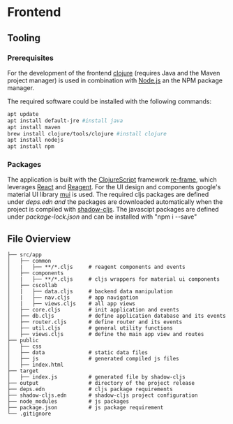 # Frontend

## Tooling

### Prerequisites
For the development of the frontend [clojure](https://clojure.org/guides/getting_started) (requires Java and the Maven project manager) is used in combination with [Node.js](https://nodejs.org/en/) an the NPM package manager.

The required software could be installed with the following commands:

```bash
apt update
apt install default-jre #install java
apt install maven 
brew install clojure/tools/clojure #install clojure
apt install nodejs 
apt install npm 
```

### Packages

The application is built with the [ClojureScript](https://clojurescript.org/index) framework [re-frame](https://day8.github.io/re-frame/re-frame/), which leverages [React](https://reactjs.org/) and [Reagent](https://reagent-project.github.io/). For the UI design and components google's material UI library [mui](https://mui.com/) is used. The required cljs packages are defined under *deps.edn and* the packages are downloaded automatically when the project is compiled with [shadow-cljs](https://shadow-cljs.github.io/docs/UsersGuide.html). The javascipt packages are defined under *package-lock.json* and can be installed with "npm i --save" 

## File Ovierview
```
├── src/app
│   ├── common
│   |   ├── **/*.cljs     # reagent components and events
│   ├── components
│   |   ├── **/*.cljs     # cljs wrappers for material ui components
│   ├── cscollab
│   |   ├── data.cljs     # backend data manipulation 
│   |   ├── nav.cljs      # app navigation
│   |   ├── views.cljs    # all app views
│   ├── core.cljs         # init application and events
│   ├── db.cljs           # define application database and its events
│   ├── router.cljs       # define router and its events
│   ├── util.cljs         # general utility functions
│   ├── views.cljs        # define the main app view and routes
├── public
│   ├── css
│   ├── data              # static data files
│   ├── js                # generated compiled js files
│   ├── index.html
├── target
│   ├── index.js          # generated file by shadow-cljs
├── output                # directory of the project release
├── deps.edn              # cljs package requirements
├── shadow-cljs.edn       # shadow-cljs project configuration 
├── node_modules          # js packages
├── package.json          # js package requirement
└── .gitignore
```

